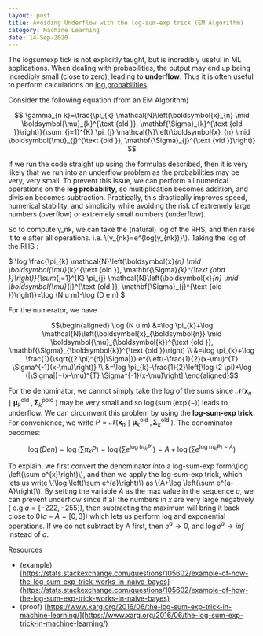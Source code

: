 ```yaml
---
layout: post
title: Avoiding Underflow with the log-sum-exp trick (EM Algorithm)
category: Machine Learning
date: 14-Sep-2020
---
```

<script type="text/javascript" async
  src="https://cdnjs.cloudflare.com/ajax/libs/mathjax/2.7.7/latest.js?config=TeX-MML-AM_CHTML">
</script>

The logsumexp tick is not explicitly taught, but is incredibly useful in ML applications. When dealing with probabilities, the output may end up being incredibly small (close to zero), leading to **underflow**. Thus it is often useful to perform calculations on [log probabilities](https://en.wikipedia.org/wiki/Log_probability).

Consider the following equation (from an EM Algorithm)

$$
\gamma_{n k}=\frac{\pi_{k} \mathcal{N}\left(\boldsymbol{x}_{n} \mid \boldsymbol{\mu}_{k}^{\text {old }}, \mathbf{\Sigma}_{k}^{\text {old }}\right)}{\sum_{j=1}^{K} \pi_{j} \mathcal{N}\left(\boldsymbol{x}_{n} \mid \boldsymbol{\mu}_{j}^{\text {old }}, \mathbf{\Sigma}_{j}^{\text {vid }}\right)}
$$

If we run the code straight up using the formulas described, then it is very likely that we run into an underflow problem as the probabilities may be very, very small. To prevent this issue, we can perform all numerical operations on the **log probability**, so multiplication becomes addition, and division becomes subtraction. Practically, this drastically improves speed, numerical stability, and simplicity while avoiding the risk of extremely large numbers (overflow) or extremely small numbers (underflow). 

So to compute γ_nk, we can take the (natural) log of the RHS, and then raise it to e after all operations. i.e. \\(γ_{nk}=e^{log⁡(γ_{nk})}\\). Taking the log of the RHS  :


$
\log \frac{\pi_{k} \mathcal{N}\left(\boldsymbol{x}_{n} \mid \boldsymbol{\mu}_{k}^{\text {old }}, \mathbf{\Sigma}_{k}^{\text {obd }}\right)}{\sum_{j=1}^{K} \pi_{j} \mathcal{N}\left(\boldsymbol{x}_{n} \mid \boldsymbol{\mu}_{j}^{\text {old }}, \mathbf{\Sigma}_{j}^{\text {old }}\right)}=\log (N u m)-\log (D e n)
$

For the numerator, we have

$$\begin{aligned}
\log (N u m) &=\log \pi_{k}+\log \mathcal{N}\left(\boldsymbol{x}_{\boldsymbol{n}} \mid \boldsymbol{\mu}_{\boldsymbol{k}}^{\text {old }}, \mathbf{\Sigma}_{\boldsymbol{k}}^{\text {old }}\right) \\
&=\log \pi_{k}+\log \frac{1}{\sqrt{(2 \pi)^{d}|\Sigma|}} e^{\left(-\frac{1}{2}(x-\mu)^{T} \Sigma^{-1}(x-\mu)\right)} \\
&=\log \pi_{k}-\frac{1}{2}\left[\log (2 \pi)+\log (|\Sigma|)+(x-\mu)^{T} \Sigma^{-1}(x-\mu)\right]
\end{aligned}$$

For the denominator, we cannot simply take the log of the sums since $\mathcal{N}\left(\boldsymbol{x}_{n} \mid \boldsymbol{\mu}_{k}^{\text {old }}, \boldsymbol{\Sigma}_{k}^{\text {pold }}\right)$ may be very small and so $\log (\operatorname{sum}(\exp (-))$ leads to underflow. We can circumvent this problem by using the **log-sum-exp trick.** For convenience, we write $P=\mathcal{N}\left(\boldsymbol{x}_{n} \mid \boldsymbol{\mu}_{k}^{\text {old }}, \mathbf{\Sigma}_{k}^{\text {old }}\right)$. The denominator becomes:

$$
\log (D e n)=\log \left(\sum \pi_{k} P\right)=\log \left(\sum e^{\log \left(\pi_{k} P\right)}\right)=A+\log \left(\sum e^{\log \left(\pi_{k} P\right)-A}\right)
$$

To explain, we first convert the denominator into a log-sum-exp form:\\(log \left(\sum e^{x}\right)\\), and then we apply the log-sum-exp trick, which lets us write \\(\log \left(\sum e^{a}\right)\\) as \\(A+\log \left(\sum e^{a-A}\right)\\). By setting the
variable $A$ as the max value in the sequence $a,$ we can prevent underflow since if all the numbers
in $x$ are very large negatively $($ e.g $a=[-222,-255]),$ then subtracting the maximum will bring it back close to $0(a-A=[0,3])$ which lets us perform log and exponential operations. If we do not subtract by A first, then $e^{a} \rightarrow 0,$ and $\log e^{a} \rightarrow inf$  instead of $a$.


Resources
- (example) [https://stats.stackexchange.com/questions/105602/example-of-how-the-log-sum-exp-trick-works-in-naive-bayes](https://stats.stackexchange.com/questions/105602/example-of-how-the-log-sum-exp-trick-works-in-naive-bayes)
- (proof) [https://www.xarg.org/2016/06/the-log-sum-exp-trick-in-machine-learning/](https://www.xarg.org/2016/06/the-log-sum-exp-trick-in-machine-learning/)

